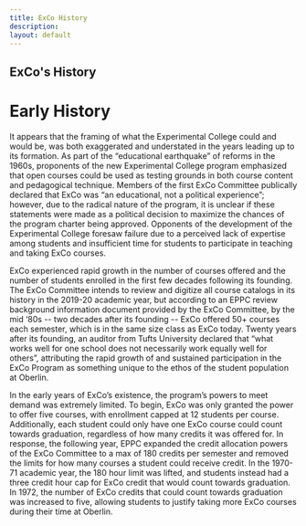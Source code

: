 ```yaml
---
title: ExCo History
description:
layout: default
---
```

## ExCo's History
# Early History
It appears that the framing of what the Experimental College could and would be, was both exaggerated and understated in the years leading up to its formation. As part of the “educational earthquake” of reforms in the 1960s, proponents of the new Experimental College program emphasized that open courses could be used as testing grounds in both course content and pedagogical technique. Members of the first ExCo Committee publically declared that ExCo was “an educational, not a political experience”; however, due to the radical nature of the program, it is unclear if these statements were made as a political decision to maximize the chances of the program charter being approved. Opponents of the development of the Experimental College foresaw failure due to a perceived lack of expertise among students and insufficient time for students to participate in teaching and taking ExCo courses. 

ExCo experienced rapid growth in the number of courses offered and the number of students enrolled in the first few decades following its founding. The ExCo Committee intends to review and digitize all course catalogs in its history in the 2019-20 academic year, but according to an EPPC review background information document provided by the ExCo Committee, by the mid ‘80s -- two decades after its founding -- ExCo offered 50+ courses each semester, which is in the same size class as ExCo today. Twenty years after its founding, an auditor from Tufts University declared that “what works well for one school does not necessarily work equally well for others”, attributing the rapid growth of and sustained participation in the ExCo Program as something unique to the ethos of the student population at Oberlin. 

In the early years of ExCo’s existence, the program’s powers to meet demand was extremely limited. To begin, ExCo was only granted the power to offer five courses, with enrollment capped at 12 students per course. Additionally, each student could only have one ExCo course could count towards graduation, regardless of how many credits it was offered for. In response, the following year, EPPC expanded the credit allocation powers of the ExCo Committee to a max of 180 credits per semester and removed the limits for how many courses a student could receive credit. In the 1970-71 academic year, the 180 hour limit was lifted, and students instead had a three credit hour cap for ExCo credit that would count towards graduation. In 1972, the number of ExCo credits that could count towards graduation was increased to five, allowing students to justify taking more ExCo courses during their time at Oberlin. 
